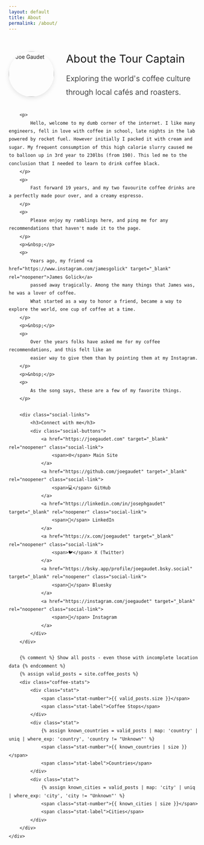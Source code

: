 ```yaml
---
layout: default
title: About
permalink: /about/
---
```


<div class="about-page">
    <div class="about-content">
        <div class="about-header">
            <img src="{{ '/assets/images/joe-profile.jpg' | relative_url }}" alt="Joe Gaudet" class="profile-pic">
            <div class="about-intro">
                <h2>About the Tour Captain</h2>
                <p class="lead">
                    Exploring the world's coffee culture through local cafés and roasters.
                </p>
            </div>
        </div>
        
        <p>
            Hello, welcome to my dumb corner of the internet. I like many engineers, fell in love with coffee in school, late nights in the lab powered by rocket fuel. However initially I packed it with cream and sugar. My frequent consumption of this high calorie slurry caused me to balloon up in 3rd year to 230lbs (from 190). This led me to the conclusion that I needed to learn to drink coffee black.
        </p>
        <p>
            Fast forward 19 years, and my two favourite coffee drinks are a perfectly made pour over, and a creamy espresso.
        </p>
        <p>
            Please enjoy my ramblings here, and ping me for any recommendations that haven't made it to the page.
        </p>
        <p>&nbsp;</p> 
        <p>
            Years ago, my friend <a href="https://www.instagram.com/jamesgolick" target="_blank" rel="noopener">James Golick</a> 
            passed away tragically. Among the many things that James was, he was a lover of coffee. 
            What started as a way to honor a friend, became a way to explore the world, one cup of coffee at a time. 
        </p>
        <p>&nbsp;</p> 
        <p>
            Over the years folks have asked me for my coffee recommendations, and this felt like an 
            easier way to give them than by pointing them at my Instagram. 
        </p>
        <p>&nbsp;</p> 
        <p>
            As the song says, these are a few of my favorite things.
        </p>
        
        <div class="social-links">
            <h3>Connect with me</h3>
            <div class="social-buttons">
                <a href="https://joegaudet.com" target="_blank" rel="noopener" class="social-link">
                    <span>🌐</span> Main Site
                </a>
                <a href="https://github.com/joegaudet" target="_blank" rel="noopener" class="social-link">
                    <span>💻</span> GitHub
                </a>
                <a href="https://linkedin.com/in/josephgaudet" target="_blank" rel="noopener" class="social-link">
                    <span>💼</span> LinkedIn
                </a>
                <a href="https://x.com/joegaudet" target="_blank" rel="noopener" class="social-link">
                    <span>🐦</span> X (Twitter)
                </a>
                <a href="https://bsky.app/profile/joegaudet.bsky.social" target="_blank" rel="noopener" class="social-link">
                    <span>🦋</span> Bluesky
                </a>
                <a href="https://instagram.com/joegaudet" target="_blank" rel="noopener" class="social-link">
                    <span>📸</span> Instagram
                </a>
            </div>
        </div>

        {% comment %} Show all posts - even those with incomplete location data {% endcomment %}
        {% assign valid_posts = site.coffee_posts %}
        <div class="coffee-stats">
            <div class="stat">
                <span class="stat-number">{{ valid_posts.size }}</span>
                <span class="stat-label">Coffee Stops</span>
            </div>
            <div class="stat">
                {% assign known_countries = valid_posts | map: 'country' | uniq | where_exp: 'country', 'country != "Unknown"' %}
                <span class="stat-number">{{ known_countries | size }}</span>
                <span class="stat-label">Countries</span>
            </div>
            <div class="stat">
                {% assign known_cities = valid_posts | map: 'city' | uniq | where_exp: 'city', 'city != "Unknown"' %}
                <span class="stat-number">{{ known_cities | size }}</span>
                <span class="stat-label">Cities</span>
            </div>
        </div>
    </div>

</div>

<style>
.about-page {
    max-width: 700px;
    margin: 0 auto;
    padding: 2rem 0;
}

.about-page h1 {
    font-size: 2.5rem;
    font-weight: 300;
    margin-bottom: 2rem;
    text-align: center;
}

.about-content {
    line-height: 1.8;
    color: var(--primary-color);
}

.lead {
    font-size: 1.25rem;
    font-weight: 300;
    margin-bottom: 2rem;
    color: var(--text-light);
    text-align: center;
}

.about-content h2 {
    font-size: 1.5rem;
    font-weight: 400;
    margin: 2rem 0 1rem;
    color: var(--accent-color);
}

.about-content a {
    color: var(--accent-color);
    text-decoration: none;
    border-bottom: 1px solid transparent;
    transition: border-color 0.3s ease;
}

.about-content a:hover {
    border-bottom-color: var(--accent-color);
}

.coffee-stats {
    display: grid;
    grid-template-columns: repeat(3, 1fr);
    gap: 2rem;
    margin-top: 3rem;
    padding: 2rem;
    background: var(--card-bg);
    border-radius: 8px;
    border: 1px solid var(--border-color);
}

.stat {
    text-align: center;
}

.stat-number {
    display: block;
    font-size: 2.5rem;
    font-weight: 300;
    color: var(--accent-color);
    margin-bottom: 0.5rem;
}

.stat-label {
    display: block;
    font-size: 0.9rem;
    text-transform: uppercase;
    letter-spacing: 1px;
    color: var(--text-light);
}

.about-header {
    display: flex;
    align-items: center;
    gap: 2rem;
    margin-bottom: 2rem;
}

.profile-pic {
    width: 120px;
    height: 120px;
    border-radius: 50%;
    object-fit: cover;
    box-shadow: 0 4px 12px rgba(0,0,0,0.1);
    flex-shrink: 0;
}

.about-intro h2 {
    margin: 0 0 0.5rem 0;
    font-size: 1.8rem;
    font-weight: 400;
    color: var(--accent-color);
}

.about-intro .lead {
    margin: 0;
    text-align: left;
}

.social-links {
    margin-top: 3rem;
    padding: 2rem;
    background: var(--card-bg);
    border-radius: 8px;
    border: 1px solid var(--border-color);
}

.social-links h3 {
    margin: 0 0 1.5rem 0;
    font-size: 1.3rem;
    font-weight: 400;
    color: var(--accent-color);
    text-align: center;
}

.social-buttons {
    display: grid;
    grid-template-columns: repeat(auto-fit, minmax(150px, 1fr));
    gap: 1rem;
}

.social-link {
    display: flex;
    align-items: center;
    gap: 0.5rem;
    padding: 0.75rem 1rem;
    background: var(--bg-color);
    border: 1px solid var(--border-color);
    border-radius: 6px;
    text-decoration: none;
    color: var(--primary-color);
    transition: all 0.2s ease;
    font-size: 0.9rem;
}

.social-link:hover {
    background: var(--accent-color);
    color: var(--bg-color);
    border-color: var(--accent-color);
    transform: translateY(-1px);
    box-shadow: 0 2px 8px rgba(212, 165, 116, 0.3);
}

.social-link span {
    font-size: 1.1rem;
}

@media (max-width: 768px) {
    .about-page {
        padding: 2rem 1.5rem;
    }
    
    .about-page h1 {
        font-size: 2rem;
    }
    
    .about-header {
        flex-direction: column;
        text-align: center;
        gap: 1.5rem;
    }
    
    .about-intro .lead {
        text-align: center;
    }
    
    .profile-pic {
        width: 100px;
        height: 100px;
    }
    
    .lead {
        font-size: 1.1rem;
    }
    
    .coffee-stats {
        grid-template-columns: 1fr;
        gap: 1.5rem;
        margin-left: -0.5rem;
        margin-right: -0.5rem;
    }
    
    .social-buttons {
        grid-template-columns: 1fr;
    }
}
</style>